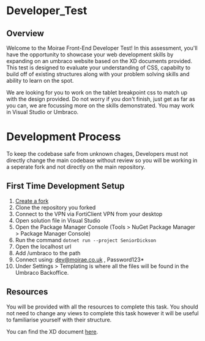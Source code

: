# Developer_Test

## Overview

Welcome to the Moirae Front-End Developer Test! In this assessment, you'll have the opportunity to showcase your web development skills by expanding on an umbraco website based on the XD documents provided. This test is designed to evaluate your understanding of CSS, capabilty to build off of existing structures along with your problem solving skills and ability to learn on the spot.

We are looking for you to work on the tablet breakpoint css to match up with the design provided. Do not worry if you don't finish, just get as far as you can, we are focussing more on the skills demonstrated. You may work in Visual Studio or Umbraco.

# Development Process

To keep the codebase safe from unknown chages, Developers must not directly change the main codebase without review so you will be working in a seperate fork and not directly on the main repository.

## First Time Development Setup

1. [Create a fork](../../fork)
2. Clone the repository you forked
3. Connect to the VPN via FortiClient VPN from your desktop
4. Open solution file in Visual Studio
5. Open the Package Manager Console (Tools > NuGet Package Manager > Package Manager Console)
6. Run the command `dotnet run --project SeniorDickson`
7. Open the localhost url
8. Add /umbraco to the path
9. Connect using: dev@moirae.co.uk , Password123*
10. Under Settings > Templating is where all the files will be found in the Umbraco Backoffice.


## Resources 

You will be provided with all the resources to complete this task. You should not need to change any views to complete this task however it will be useful to familiarise yourself with their structure.

You can find the XD document [here](https://xd.adobe.com/view/517c4f2d-b070-4d5a-aaf6-b9fcdb579f80-042f/).
